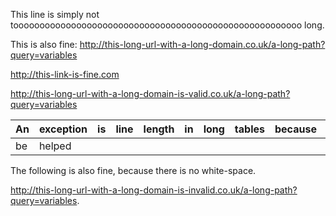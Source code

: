 This line is simply not tooooooooooooooooooooooooooooooooooooooooooooooooooooooo
long.

This is also fine: <http://this-long-url-with-a-long-domain.co.uk/a-long-path?query=variables>

<http://this-link-is-fine.com>

<http://this-long-url-with-a-long-domain-is-valid.co.uk/a-long-path?query=variables>

| An | exception | is | line | length | in | long | tables | because | those | can’t | just |
| -- | --------- | -- | ---- | ------ | -- | ---- | ------ | ------- | ----- | ----- | ---- |
| be | helped    |    |      |        |    |      |        |         |       |       | .    |

The following is also fine, because there is no white-space.

<http://this-long-url-with-a-long-domain-is-invalid.co.uk/a-long-path?query=variables>.
